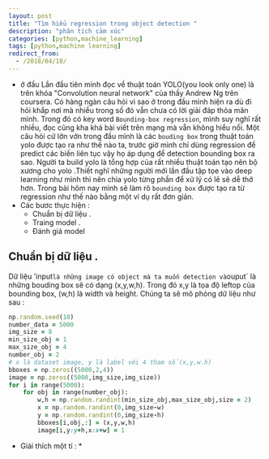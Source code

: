 ```yaml
---
layout: post
title: "Tìm hiểu regression trong object detection "
description: "phân tích cảm xúc"
categories: [python,machine_learning]
tags: [python,machine learning]
redirect_from:
  - /2018/04/18/
---
```

* ở đầu 
Lần đầu tiên mình đọc về thuật toán YOLO(you look only one) là trên khóa "Convolution neural network" của thầy Andrew Ng trên coursera.
Có hàng ngàn câu hỏi vì sao ở trong đầu mình hiện ra dù đi hỏi khắp nơi mà nhiều trong số đó vẫn chưa có lời giải đáp thỏa mãn mình. Trong
đó có key word `Bounding-box regression`, mình suy nghĩ rất nhiều, đọc cũng kha khá bài viết trên mạng mà vẫn không hiểu nổi. Một câu hỏi cứ
lởn vởn trong đầu mình là các `bouding box` trong thuật toán yolo được tạo ra như thế nào ta, trước giờ mình chỉ dùng regression để predict 
các biến liên tục vậy họ áp dụng để detection bounding box ra sao. Người ta build yolo là tổng hợp của rất nhiều thuật toán tạo nên bộ xương
cho yolo .Thiết nghĩ những người mới lần đầu tập tọe vào deep learning như mình thì nên chia yolo từng phần để xử lý có lẽ sẽ dễ thở hơn. Trong
bài hôm nay mình sẽ làm rõ `bounding box` được tạo ra từ regression như thế nào bằng một ví dụ rất đơn giản.
* Các bươc thực hiện :
  * Chuẩn bị dữ liệu .
  * Traing model .
  * Đánh giá model
## Chuẩn bị dữ liệu .
Dữ liệu 'input` là những image có object mà ta muốn detection và `ouput` là những bouding box sẽ có dạng (x,y,w,h). Trong đó x,y là tọa độ
leftop của bounding box, (w,h) là width và height. Chúng ta sẽ mô phỏng dữ liệu như sau :
~~~ ruby
np.random.seed(10)
number_data = 5000
img_size = 8
min_size_obj = 1
max_size_obj = 4
number_obj = 2
# x là dataset image, y là label với 4 tham số(x,y,w.h)
bboxes = np.zeros((5000,2,4))
image = np.zeros((5000,img_size,img_size))
for i in range(5000):
    for obj in range(number_obj):
        w,h = np.random.randint(min_size_obj,max_size_obj,size = 2)
        x = np.random.randint(0,img_size-w)
        y = np.random.randint(0,img_size-h)
        bboxes[i,obj,:] = (x,y,w,h)
        image[i,y:y+h,x:x+w] = 1
~~~
* Giải thích một tí :
  *
